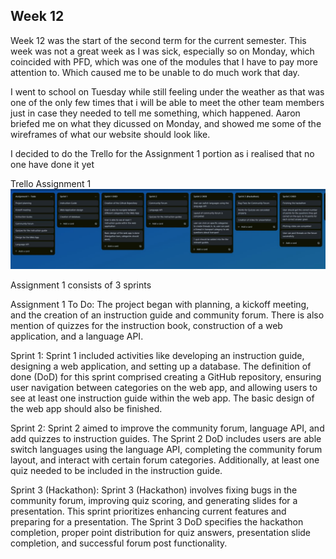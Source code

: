 ## Week 12

Week 12 was the start of the second term for the current semester. This week was not a great week as I was sick, especially so on Monday, which coincided with PFD, which was one of the modules that I have to pay more attention to. Which caused me to be unable to do much work that day.

I went to school on Tuesday while still feeling under the weather as that was one of the only few times that i will be able to meet the other team members just in case they needed to tell me something, which happened. Aaron briefed me on what they dicussed on Monday, and showed me some of the wireframes of what our website should look like.

I decided to do the Trello for the Assignment 1 portion as i realised that no one have done it yet

Trello Assignment 1
![alt text](<../Images/Trello for asg 1.JPG>)

Assignment 1 consists of 3 sprints

Assignment 1 To Do:
The project began with planning, a kickoff meeting, and the creation of an instruction guide and community forum. There is also mention of quizzes for the instruction book, construction of a web application, and a language API.

Sprint 1:
Sprint 1 included activities like developing an instruction guide, designing a web application, and setting up a database. The definition of done (DoD) for this sprint comprised creating a GitHub repository, ensuring user navigation between categories on the web app, and allowing users to see at least one instruction guide within the web app. The basic design of the web app should also be finished.

Sprint 2:
Sprint 2 aimed to improve the community forum, language API, and add quizzes to instruction guides. The Sprint 2 DoD includes users are able switch languages using the language API, completing the community forum layout, and interact with certain forum categories. Additionally, at least one quiz needed to be included in the instruction guide.

Sprint 3 (Hackathon):
Sprint 3 (Hackathon) involves fixing bugs in the community forum, improving quiz scoring, and generating slides for a presentation. This sprint prioritizes enhancing current features and preparing for a presentation. The Sprint 3 DoD specifies the hackathon completion, proper point distribution for quiz answers, presentation slide completion, and successful forum post functionality.

